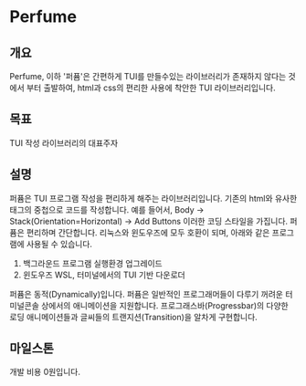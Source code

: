 Perfume
==============

개요
---
Perfume, 이하 '퍼퓸'은 간편하게 TUI를 만들수있는 라이브러리가 존재하지 않다는 것에서 부터 출발하여, html과 css의 편리한 사용에 착안한 TUI 라이브러리입니다.

목표
---
TUI 작성 라이브러리의 대표주자

설명
---
퍼퓸은 TUI 프로그램 작성을 편리하게 해주는 라이브러리입니다. 기존의 html와 유사한 태그의 중첩으로 코드를 작성합니다. 예를 들어서, Body -> Stack(Orientation=Horizontal) -> Add Buttons 이러한 코딩 스타일을 가집니다.
퍼퓸은 편리하며 간단합니다. 리눅스와 윈도우즈에 모두 호환이 되며, 아래와 같은 프로그램에 사용될 수 있습니다. 

1. 백그라운드 프로그램 실행환경 업그레이드
2. 윈도우즈 WSL, 터미널에서의 TUI 기반 다운로더 

퍼퓸은 동적(Dynamically)입니다.
퍼퓸은 일반적인 프로그래머들이 다루기 꺼려운 터미널콘솔 상에서의 애니메이션을 지원합니다.
프로그래스바(Progressbar)의 다양한 로딩 애니메이션들과 글씨들의 트랜지션(Transition)을 알차게 구현합니다.

마일스톤
------
개발 비용 0원입니다.
